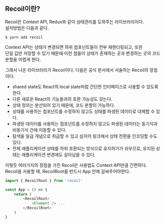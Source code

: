 ## Recoil이란?

Recoil은 Context API, Redux와 같이 상태관리를 도와주는 라이브러리이다.  
설치방법은 다음과 같다.

```
$ yarn add recoil
```

Context API는 상태가 변경되면 하위 컴포넌트들이 전부 재렌더링되고, 또한  
단일 값만 저장할 수 있기 때문에 이런 점들이 상태가 존재하는 곳과 변경하는 곳의 코드 분할을 어렵게 한다.

그래서 나온 라이브러리가 Recoil이다. 다음은 공식 문서에서 서술하는 Recoil의 장점이다.

- shared state도 React의 local state처럼 간단한 인터페이스로 사용할 수 있도록 한다.
- 다른 새로운 React의 기능들과의 호환 가능성도 갖는다.
- 상태 정의는 분산되어 있기 때문에, 코드 분할이 가능하다.
- 상태를 사용하는 컴포넌트를 수정하지 않고도 상태를 파생된 데이터로 대체할 수 있다.
- 파생된 데이터를 사용하는 컴포넌트를 수정하지 않고도 파생된 데이터는 동기식과 비동기식 간에 이동할 수 있다.
- 탐색을 일급 개념으로 취급할 수 있고 심지어 링크에서 상태 전환을 인코딩할 수도 있다.
- 전체 애플리케이션 상태를 하위 호환되는 방식으로 유지하기가 쉬우므로, 유지된 상태는 애플리케이션 변경에도 살아남을 수 있다.

이렇듯 여러가지의 장점을 가진 Recoil은 사용법도 Context API만큼 간편하다.  
Recoil을 사용할 때, RecoilRoot를 반드시 App 안에 감싸주어야한다.

```js
import { RecoilRoot } from 'recoil'

const App = () => {
	return (
		<RecoilRoot>
			<Element /> ...
		</RecoilRoot>
	)
}
```
